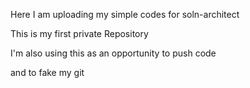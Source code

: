 Here I am uploading my simple codes for soln-architect


This is my first private Repository

I'm also using this as an opportunity to push code

and to fake my git
    